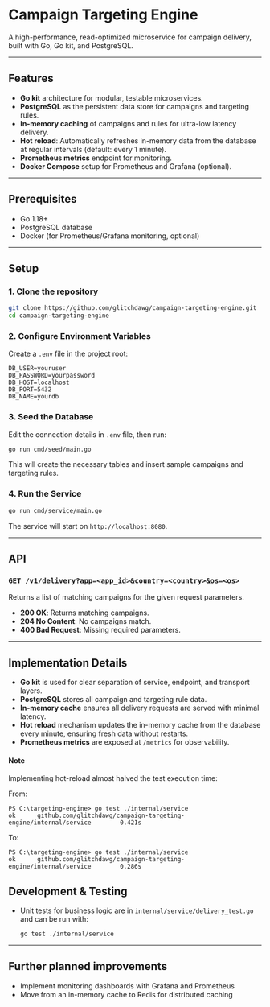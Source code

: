 # Campaign Targeting Engine

A high-performance, read-optimized microservice for campaign delivery, built with Go, Go kit, and PostgreSQL.

---

## Features

- **Go kit** architecture for modular, testable microservices.
- **PostgreSQL** as the persistent data store for campaigns and targeting rules.
- **In-memory caching** of campaigns and rules for ultra-low latency delivery.
- **Hot reload**: Automatically refreshes in-memory data from the database at regular intervals (default: every 1 minute).
- **Prometheus metrics** endpoint for monitoring.
- **Docker Compose** setup for Prometheus and Grafana (optional).

---

## Prerequisites

- Go 1.18+
- PostgreSQL database
- Docker (for Prometheus/Grafana monitoring, optional)

---

## Setup

### 1. Clone the repository

```sh
git clone https://github.com/glitchdawg/campaign-targeting-engine.git
cd campaign-targeting-engine
```

### 2. Configure Environment Variables

Create a `.env` file in the project root:

```
DB_USER=youruser
DB_PASSWORD=yourpassword
DB_HOST=localhost
DB_PORT=5432
DB_NAME=yourdb
```

### 3. Seed the Database

Edit the connection details in `.env` file, then run:

```sh
go run cmd/seed/main.go
```

This will create the necessary tables and insert sample campaigns and targeting rules.

### 4. Run the Service

```sh
go run cmd/service/main.go
```

The service will start on `http://localhost:8080`.

---

## API

### `GET /v1/delivery?app=<app_id>&country=<country>&os=<os>`

Returns a list of matching campaigns for the given request parameters.

- **200 OK**: Returns matching campaigns.
- **204 No Content**: No campaigns match.
- **400 Bad Request**: Missing required parameters.

---
<!-- Awaiting impementatio 
## Monitoring (Optional)

### Prometheus & Grafana

1. Ensure Docker is installed and running.
2. Create `docker-compose.yml` and `prometheus.yml` as described in the documentation.
3. Start monitoring stack:

   ```sh
   docker-compose up
   ```

4. Access:
   - Prometheus: [http://localhost:9090](http://localhost:9090)
   - Grafana: [http://localhost:3000](http://localhost:3000)

---
--->
## Implementation Details

- **Go kit** is used for clear separation of service, endpoint, and transport layers.
- **PostgreSQL** stores all campaign and targeting rule data.
- **In-memory cache** ensures all delivery requests are served with minimal latency.
- **Hot reload** mechanism updates the in-memory cache from the database every minute, ensuring fresh data without restarts.
- **Prometheus metrics** are exposed at `/metrics` for observability.
#### Note

Implementing hot-reload almost halved the test execution time:

From:
```
PS C:\targeting-engine> go test ./internal/service
ok      github.com/glitchdawg/campaign-targeting-engine/internal/service        0.421s
```
To:
```
PS C:\targeting-engine> go test ./internal/service
ok      github.com/glitchdawg/campaign-targeting-engine/internal/service        0.286s
```

## Development & Testing

- Unit tests for business logic are in `internal/service/delivery_test.go` and can be run with:

  ```sh
  go test ./internal/service
  ```

---

## Further planned improvements

- Implement monitoring dashboards with Grafana and Prometheus
- Move from an in-memory cache to Redis for distributed caching
